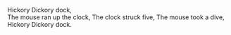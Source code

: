 Hickory Dickory dock,\
The mouse ran up the clock,	
The clock struck five, 
The mouse took a dive, 
Hickory Dickory dock.